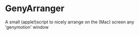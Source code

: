 # GenyArranger
A small (apple!)script to nicely arrange on the (Mac) screen any 'genymotion' window
